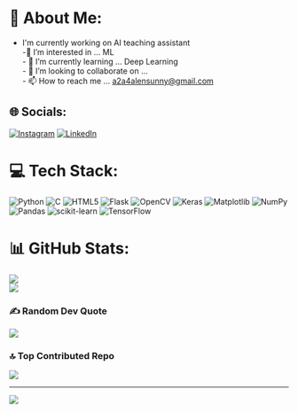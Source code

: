 # 💫 About Me:
- I'm currently working on AI teaching assistant<br> -👀 I’m interested in ... ML<br>- 🌱 I’m currently learning ... Deep Learning<br>- 💞️ I’m looking to collaborate on ... <br>- 📫 How to reach me ... a2a4alensunny@gmail.com


## 🌐 Socials:
[![Instagram](https://img.shields.io/badge/Instagram-%23E4405F.svg?logo=Instagram&logoColor=white)](https://instagram.com/a.l.e.n._.s.u.n.n.y) [![LinkedIn](https://img.shields.io/badge/LinkedIn-%230077B5.svg?logo=linkedin&logoColor=white)](https://www.linkedin.com/in/alen--sunny/) 

# 💻 Tech Stack:
![Python](https://img.shields.io/badge/python-3670A0?style=for-the-badge&logo=python&logoColor=ffdd54) ![C](https://img.shields.io/badge/c-%2300599C.svg?style=for-the-badge&logo=c&logoColor=white) ![HTML5](https://img.shields.io/badge/html5-%23E34F26.svg?style=for-the-badge&logo=html5&logoColor=white) ![Flask](https://img.shields.io/badge/flask-%23000.svg?style=for-the-badge&logo=flask&logoColor=white) ![OpenCV](https://img.shields.io/badge/opencv-%23white.svg?style=for-the-badge&logo=opencv&logoColor=white) ![Keras](https://img.shields.io/badge/Keras-%23D00000.svg?style=for-the-badge&logo=Keras&logoColor=white) ![Matplotlib](https://img.shields.io/badge/Matplotlib-%23ffffff.svg?style=for-the-badge&logo=Matplotlib&logoColor=black) ![NumPy](https://img.shields.io/badge/numpy-%23013243.svg?style=for-the-badge&logo=numpy&logoColor=white) ![Pandas](https://img.shields.io/badge/pandas-%23150458.svg?style=for-the-badge&logo=pandas&logoColor=white) ![scikit-learn](https://img.shields.io/badge/scikit--learn-%23F7931E.svg?style=for-the-badge&logo=scikit-learn&logoColor=white) ![TensorFlow](https://img.shields.io/badge/TensorFlow-%23FF6F00.svg?style=for-the-badge&logo=TensorFlow&logoColor=white)
# 📊 GitHub Stats:
![](https://github-readme-streak-stats.herokuapp.com/?user=Alen-121&theme=dark&hide_border=false)<br/>
![](https://github-readme-stats.vercel.app/api/top-langs/?username=Alen-121&theme=dark&hide_border=false&include_all_commits=false&count_private=true&layout=compact)

### ✍️ Random Dev Quote
![](https://quotes-github-readme.vercel.app/api?type=horizontal&theme=radical)

### 🔝 Top Contributed Repo
![](https://github-contributor-stats.vercel.app/api?username=Alen-121&limit=5&theme=dark&combine_all_yearly_contributions=true)

---
[![](https://visitcount.itsvg.in/api?id=Alen-121&icon=0&color=0)](https://visitcount.itsvg.in)

<!-- Proudly created with GPRM ( https://gprm.itsvg.in ) -->
